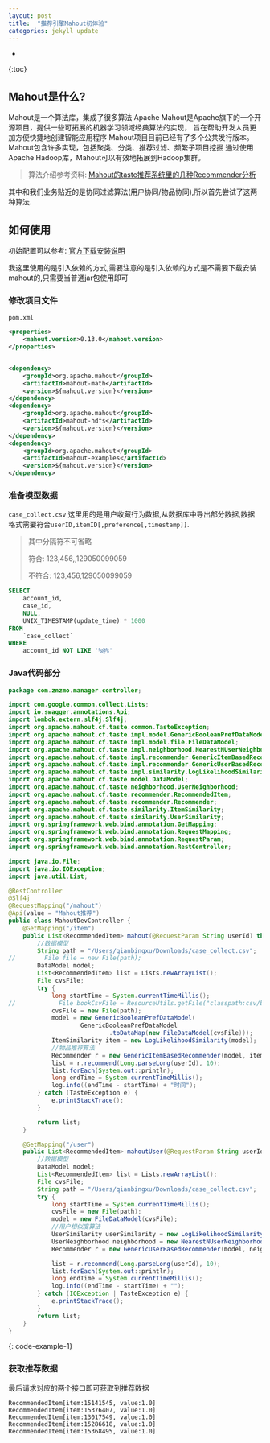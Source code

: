 ```yaml
---
layout: post
title:  "推荐引擎Mahout初体验"
categories: jekyll update
---
```


* 
{:toc}
## Mahout是什么?
Mahout是一个算法库，集成了很多算法
Apache Mahout是Apache旗下的一个开源项目，提供一些可拓展的机器学习领域经典算法的实现，
旨在帮助开发人员更加方便快捷地创建智能应用程序
Mahout项目目前已经有了多个公共发行版本。Mahout包含许多实现，包括聚类、分类、推荐过滤、频繁子项目挖掘
通过使用Apache Hadoop库，Mahout可以有效地拓展到Hadoop集群。

> 算法介绍参考资料: [Mahout的taste推荐系统里的几种Recommender分析](https://blog.csdn.net/zhoubl668/article/details/13297583)

其中和我们业务贴近的是协同过滤算法(用户协同/物品协同),所以首先尝试了这两种算法.

## 如何使用
初始配置可以参考: [官方下载安装说明](https://mahout.apache.org/general/downloads)

我这里使用的是引入依赖的方式,需要注意的是引入依赖的方式是不需要下载安装mahout的,只需要当普通jar包使用即可

### 修改项目文件
`pom.xml`
```xml
<properties>
    <mahout.version>0.13.0</mahout.version>
</properties>


<dependency>
    <groupId>org.apache.mahout</groupId>
    <artifactId>mahout-math</artifactId>
    <version>${mahout.version}</version>
</dependency>
<dependency>
    <groupId>org.apache.mahout</groupId>
    <artifactId>mahout-hdfs</artifactId>
    <version>${mahout.version}</version>
</dependency>
<dependency>
    <groupId>org.apache.mahout</groupId>
    <artifactId>mahout-examples</artifactId>
    <version>${mahout.version}</version>
</dependency>
```

### 准备模型数据
`case_collect.csv`
这里用的是用户收藏行为数据,从数据库中导出部分数据,数据格式需要符合`userID,itemID[,preference[,timestamp]]`.

> 其中分隔符不可省略
> 
> 符合:
> 123,456,,129050099059
> 
> 不符合:
> 123,456,129050099059

```sql
SELECT
    account_id,
    case_id,
    NULL,
    UNIX_TIMESTAMP(update_time) * 1000
FROM
    `case_collect`
WHERE
    account_id NOT LIKE '%@%'
```

### Java代码部分
```java
package com.znzmo.manager.controller;

import com.google.common.collect.Lists;
import io.swagger.annotations.Api;
import lombok.extern.slf4j.Slf4j;
import org.apache.mahout.cf.taste.common.TasteException;
import org.apache.mahout.cf.taste.impl.model.GenericBooleanPrefDataModel;
import org.apache.mahout.cf.taste.impl.model.file.FileDataModel;
import org.apache.mahout.cf.taste.impl.neighborhood.NearestNUserNeighborhood;
import org.apache.mahout.cf.taste.impl.recommender.GenericItemBasedRecommender;
import org.apache.mahout.cf.taste.impl.recommender.GenericUserBasedRecommender;
import org.apache.mahout.cf.taste.impl.similarity.LogLikelihoodSimilarity;
import org.apache.mahout.cf.taste.model.DataModel;
import org.apache.mahout.cf.taste.neighborhood.UserNeighborhood;
import org.apache.mahout.cf.taste.recommender.RecommendedItem;
import org.apache.mahout.cf.taste.recommender.Recommender;
import org.apache.mahout.cf.taste.similarity.ItemSimilarity;
import org.apache.mahout.cf.taste.similarity.UserSimilarity;
import org.springframework.web.bind.annotation.GetMapping;
import org.springframework.web.bind.annotation.RequestMapping;
import org.springframework.web.bind.annotation.RequestParam;
import org.springframework.web.bind.annotation.RestController;

import java.io.File;
import java.io.IOException;
import java.util.List;

@RestController
@Slf4j
@RequestMapping("/mahout")
@Api(value = "Mahout推荐")
public class MahoutDevController {
    @GetMapping("/item")
    public List<RecommendedItem> mahout(@RequestParam String userId) throws IOException {
        //数据模型
        String path = "/Users/qianbingxu/Downloads/case_collect.csv";
//        File file = new File(path);
        DataModel model;
        List<RecommendedItem> list = Lists.newArrayList();
        File cvsFile;
        try {
            long startTime = System.currentTimeMillis();
//            File bookCsvFile = ResourceUtils.getFile("classpath:csv/book_cvs_file.csv");
            cvsFile = new File(path);
            model = new GenericBooleanPrefDataModel(
                    GenericBooleanPrefDataModel
                            .toDataMap(new FileDataModel(cvsFile)));
            ItemSimilarity item = new LogLikelihoodSimilarity(model);
            //物品推荐算法
            Recommender r = new GenericItemBasedRecommender(model, item);
            list = r.recommend(Long.parseLong(userId), 10);
            list.forEach(System.out::println);
            long endTime = System.currentTimeMillis();
            log.info((endTime - startTime) + "时间");
        } catch (TasteException e) {
            e.printStackTrace();
        }

        return list;
    }

    @GetMapping("/user")
    public List<RecommendedItem> mahoutUser(@RequestParam String userId) {
        //数据模型
        DataModel model;
        List<RecommendedItem> list = Lists.newArrayList();
        File cvsFile;
        String path = "/Users/qianbingxu/Downloads/case_collect.csv";
        try {
            long startTime = System.currentTimeMillis();
            cvsFile = new File(path);
            model = new FileDataModel(cvsFile);
            //用户相似度算法
            UserSimilarity userSimilarity = new LogLikelihoodSimilarity(model);
            UserNeighborhood neighborhood = new NearestNUserNeighborhood(20, userSimilarity, model);
            Recommender r = new GenericUserBasedRecommender(model, neighborhood, userSimilarity);

            list = r.recommend(Long.parseLong(userId), 10);
            list.forEach(System.out::println);
            long endTime = System.currentTimeMillis();
            log.info((endTime - startTime) + "");
        } catch (IOException | TasteException e) {
            e.printStackTrace();
        }
        return list;
    }
}
```
{: code-example-1}

### 获取推荐数据
最后请求对应的两个接口即可获取到推荐数据
```
RecommendedItem[item:15141545, value:1.0]
RecommendedItem[item:15376407, value:1.0]
RecommendedItem[item:13017549, value:1.0]
RecommendedItem[item:15286618, value:1.0]
RecommendedItem[item:15368495, value:1.0]
```